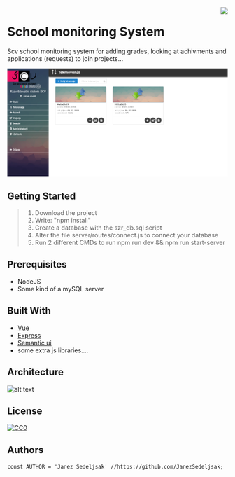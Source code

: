 <img src="https://github.com/matiassingers/awesome-readme/blob/master/icon.png" align="right" />

# School monitoring System

Scv school monitoring system for adding grades, looking at achivments and applications (requests) to join projects...

![alt text](https://github.com/JanezSedeljsak/scv-sms/blob/master/site.png)

## Getting Started

> 1. Download the project<br/>
> 2. Write: "npm install"<br/>
> 3. Create a database with the szr_db.sql script<br/>
> 4. Alter the file server/routes/connect.js to connect your database<br/>
> 5. Run 2 different CMDs to run npm run dev && npm run start-server <br/>

## Prerequisites

* NodeJS 
* Some kind of a mySQL server

## Built With
* [Vue](https://www.npmjs.com/package/vue)
* [Express](https://www.npmjs.com/package/express)
* [Semantic ui](https://semantic-ui.com)
* some extra js libraries....

## Architecture

![alt text](https://d1xple9gxb4tux.cloudfront.net/assets/images/article_images/bd4442aed16acafc54c7943d34abff0edadfa74c.png?1553504574)

## License

[![CC0](https://licensebuttons.net/p/zero/1.0/88x31.png)](https://creativecommons.org/publicdomain/zero/1.0/)

## Authors

```JS
const AUTHOR = 'Janez Sedeljsak' //https://github.com/JanezSedeljsak;
```

